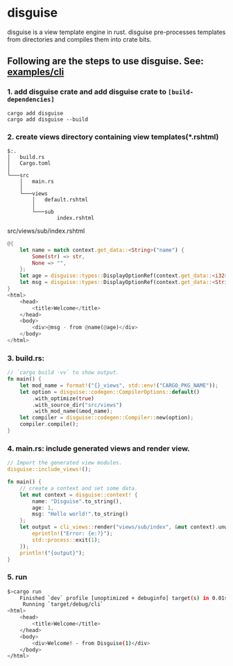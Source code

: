 # disguise

disguise is a view template engine in rust. disguise pre-processes templates from directories and compiles them into crate bits.

## Following are the steps to use disguise. See: [examples/cli](../../rust/examples/cli/)

### 1. add disguise crate and add disguise crate to `[build-dependencies]`

```shell
cargo add disguise
cargo add disguise --build
```

### 2. create views directory containing view templates(*.rshtml)

```
$:.
│   build.rs
│   Cargo.toml
│
└───src
    │   main.rs
    │
    └───views
        │   default.rshtml
        │
        └───sub
                index.rshtml
```

src/views/sub/index.rshtml
```rust
@{
    let name = match context.get_data::<String>("name") {
        Some(str) => str,
        None => "",
    };
    let age = disguise::types::DisplayOptionRef(context.get_data::<i32>("age"));
    let msg = disguise::types::DisplayOptionRef(context.get_data::<String>("msg"));
}
<html>
    <head>
        <title>Welcome</title>
    </head>
    <body>
        <div>@msg - from @name(@age)</div>
    </body>
</html>
```

### 3. build.rs:

```rust
// `cargo build -vv` to show output.
fn main() {
    let mod_name = format!("{}_views", std::env!("CARGO_PKG_NAME"));
    let option = disguise::codegen::CompilerOptions::default()
        .with_optimize(true)
        .with_source_dir("src/views")
        .with_mod_name(&mod_name);
    let compiler = disguise::codegen::Compiler::new(option);
    compiler.compile();
}
```

### 4. main.rs: include generated views and render view.

```rust
// Import the generated view modules.
disguise::include_views!();

fn main() {
    // create a context and set some data.
    let mut context = disguise::context! {
        name: "Disguise".to_string(),
        age: 1,
        msg: "Hello world!".to_string()
    };
    let output = cli_views::render("views/sub/index", &mut context).unwrap_or_else(|e| {
        eprintln!("Error: {e:?}");
        std::process::exit(1);
    });
    println!("{output}");
}
```

### 5. run

```sh
$>cargo run
    Finished `dev` profile [unoptimized + debuginfo] target(s) in 0.01s
     Running `target/debug/cli`
<html>
    <head>
        <title>Welcome</title>
    </head>
    <body>
        <div>Welcome! - from Disguise(1)</div>
    </body>
</html>
```

